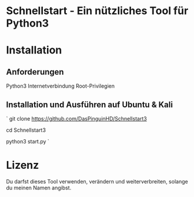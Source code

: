 # Schnellstart - Ein nützliches Tool für Python3
# Installation





## Anforderungen

Python3
Internetverbindung
Root-Privilegien






## Installation und Ausführen auf Ubuntu & Kali
`
git clone https://github.com/DasPinguinHD/Schnellstart3

cd Schnellstart3

python3 start.py
`




# Lizenz
Du darfst dieses Tool verwenden, verändern und weiterverbreiten, solange du meinen Namen angibst.
